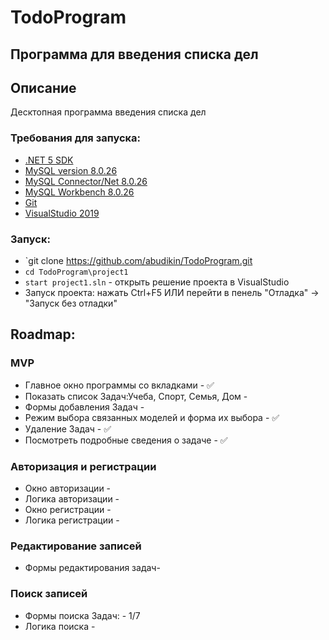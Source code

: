 # TodoProgram
## Программа для введения списка дел

## Описание
Десктопная программа введения списка дел
### Требования для запуска:
* [.NET 5 SDK](https://dotnet.microsoft.com/en-us/download/dotnet/5.0)
* [MySQL version 8.0.26](https://downloads.mysql.com/archives/community/)
* [MySQL Connector/Net 8.0.26](https://downloads.mysql.com/archives/c-net/)
* [MySQL Workbench 8.0.26](https://downloads.mysql.com/archives/workbench/)
* [Git](https://docs.github.com/en/desktop/installing-and-configuring-github-desktop/installing-and-authenticating-to-github-desktop/installing-github-desktop)
* [VisualStudio 2019](https://docs.microsoft.com/ru-ru/visualstudio/releases/2019/history)

### Запуск:
* `git clone https://github.com/abudikin/TodoProgram.git
* `cd TodoProgram\project1`
* `start project1.sln` - открыть решение проекта в VisualStudio
* Запуск проекта: нажать Ctrl+F5 ИЛИ перейти в пенель "Отладка" -> "Запуск без отладки"

## Roadmap:
### MVP
* Главное окно программы со вкладками - ✅
* Показать список Задач:Учеба, Спорт, Семья, Дом -
* Формы добавления Задач -
* Режим выбора связанных моделей и форма их выбора - ✅
* Удаление Задач - ✅
* Посмотреть подробные сведения о задаче - ✅

### Авторизация и регистрации
* Окно авторизации - 
* Логика авторизации - 
* Окно регистрации - 
* Логика регистрации - 

### Редактирование записей
* Формы редактирования задач-

### Поиск записей
* Формы поиска Задач: - 1/7
* Логика поиска -
